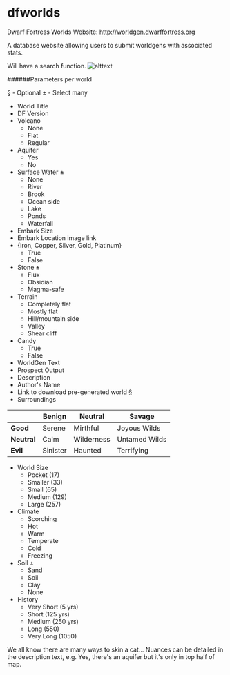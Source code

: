 dfworlds
========

Dwarf Fortress Worlds Website:
http://worldgen.dwarffortress.org

A database website allowing users to submit worldgens with associated stats.

Will have a search function.
![alttext][logo]

[logo]: http://i.imgur.com/LcoQlOk.png "DF Worlds"

######Parameters per world

§ - Optional
± - Select many

* World Title
* DF Version
* Volcano
  * None
  * Flat
  * Regular
* Aquifer
  * Yes
  * No
* Surface Water ±
  * None
  * River
  * Brook
  * Ocean side
  * Lake
  * Ponds
  * Waterfall
* Embark Size
* Embark Location image link
* {Iron, Copper, Silver, Gold, Platinum}
  * True
  * False
* Stone ±
  * Flux
  * Obsidian
  * Magma-safe
* Terrain
  * Completely flat
  * Mostly flat
  * Hill/mountain side
  * Valley
  * Shear cliff
* Candy
  * True
  * False
* WorldGen Text
* Prospect Output
* Description
* Author's Name
* Link to download pre-generated world §
* Surroundings

|  |**Benign**|**Neutral**|**Savage**|
|---|---|---|---|
|**Good**|Serene|Mirthful|Joyous Wilds|
|**Neutral**|Calm|Wilderness|Untamed Wilds|
|**Evil**|Sinister|Haunted|Terrifying|

* World Size
  * Pocket (17)
  * Smaller (33)
  * Small (65)
  * Medium (129)
  * Large (257)
* Climate
  * Scorching
  * Hot
  * Warm
  * Temperate
  * Cold
  * Freezing
* Soil ±
  * Sand
  * Soil
  * Clay
  * None
* History
  * Very Short (5 yrs)
  * Short (125 yrs)
  * Medium (250 yrs)
  * Long (550)
  * Very Long (1050)


We all know there are many ways to skin a cat...
Nuances can be detailed in the description text, e.g. Yes, there's an aquifer but it's only in top half of map.
